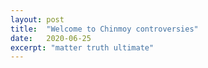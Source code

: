 ```yaml
---
layout: post
title:  "Welcome to Chinmoy controversies"
date:   2020-06-25
excerpt: "matter truth ultimate"
---
```

